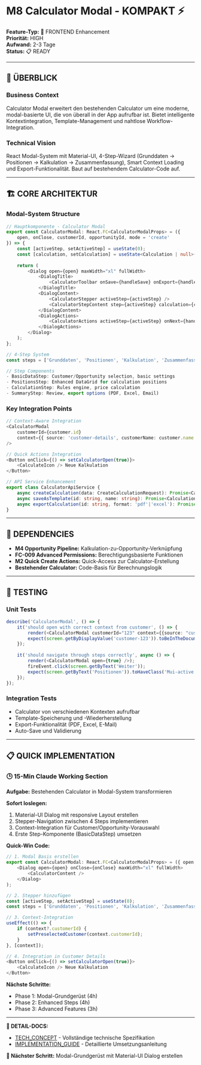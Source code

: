 # M8 Calculator Modal - KOMPAKT ⚡

**Feature-Typ:** 🎨 FRONTEND Enhancement  
**Priorität:** HIGH  
**Aufwand:** 2-3 Tage  
**Status:** 📋 READY  

---

## 🎯 ÜBERBLICK

### Business Context
Calculator Modal erweitert den bestehenden Calculator um eine moderne, modal-basierte UI, die von überall in der App aufrufbar ist. Bietet intelligente Kontextintegration, Template-Management und nahtlose Workflow-Integration.

### Technical Vision  
React Modal-System mit Material-UI, 4-Step-Wizard (Grunddaten → Positionen → Kalkulation → Zusammenfassung), Smart Context Loading und Export-Funktionalität. Baut auf bestehendem Calculator-Code auf.

---

## 🏗️ CORE ARCHITEKTUR

### Modal-System Structure
```typescript
// Hauptkomponente - Calculator Modal
export const CalculatorModal: React.FC<CalculatorModalProps> = ({
    open, onClose, customerId, opportunityId, mode = 'create'
}) => {
    const [activeStep, setActiveStep] = useState(0);
    const [calculation, setCalculation] = useState<Calculation | null>(null);
    
    return (
        <Dialog open={open} maxWidth="xl" fullWidth>
            <DialogTitle>
                <CalculatorToolbar onSave={handleSave} onExport={handleExport} />
            </DialogTitle>
            <DialogContent>
                <CalculatorStepper activeStep={activeStep} />
                <CalculatorStepContent step={activeStep} calculation={calculation} />
            </DialogContent>
            <DialogActions>
                <CalculatorActions activeStep={activeStep} onNext={handleNext} />
            </DialogActions>
        </Dialog>
    );
};

// 4-Step System
const steps = ['Grunddaten', 'Positionen', 'Kalkulation', 'Zusammenfassung'];

// Step Components
- BasicDataStep: Customer/Opportunity selection, basic settings
- PositionsStep: Enhanced DataGrid for calculation positions  
- CalculationStep: Rules engine, price calculation
- SummaryStep: Review, export options (PDF, Excel, Email)
```

### Key Integration Points
```typescript
// Context-Aware Integration
<CalculatorModal 
    customerId={customer.id}
    context={{ source: 'customer-details', customerName: customer.name }}
/>

// Quick Actions Integration  
<Button onClick={() => setCalculatorOpen(true)}>
    <CalculateIcon /> Neue Kalkulation
</Button>

// API Service Enhancement
export class CalculatorApiService {
    async createCalculation(data: CreateCalculationRequest): Promise<Calculation>
    async saveAsTemplate(id: string, name: string): Promise<CalculationTemplate>
    async exportCalculation(id: string, format: 'pdf'|'excel'): Promise<Blob>
}
```

---

## 🔗 DEPENDENCIES

- **M4 Opportunity Pipeline:** Kalkulation-zu-Opportunity-Verknüpfung
- **FC-009 Advanced Permissions:** Berechtigungsbasierte Funktionen  
- **M2 Quick Create Actions:** Quick-Access zur Calculator-Erstellung
- **Bestehender Calculator:** Code-Basis für Berechnungslogik

---

## 🧪 TESTING

### Unit Tests
```typescript
describe('CalculatorModal', () => {
    it('should open with correct context from customer', () => {
        render(<CalculatorModal customerId="123" context={{source: "customer"}} />);
        expect(screen.getByDisplayValue('customer-123')).toBeInTheDocument();
    });
    
    it('should navigate through steps correctly', async () => {
        render(<CalculatorModal open={true} />);
        fireEvent.click(screen.getByText('Weiter'));
        expect(screen.getByText('Positionen')).toHaveClass('Mui-active');
    });
});
```

### Integration Tests
- Calculator von verschiedenen Kontexten aufrufbar
- Template-Speicherung und -Wiederherstellung
- Export-Funktionalität (PDF, Excel, E-Mail)
- Auto-Save und Validierung

---

## 📋 QUICK IMPLEMENTATION

### 🕒 15-Min Claude Working Section

**Aufgabe:** Bestehenden Calculator in Modal-System transformieren

**Sofort loslegen:**
1. Material-UI Dialog mit responsive Layout erstellen
2. Stepper-Navigation zwischen 4 Steps implementieren  
3. Context-Integration für Customer/Opportunity-Vorauswahl
4. Erste Step-Komponente (BasicDataStep) umsetzen

**Quick-Win Code:**
```typescript
// 1. Modal Basis erstellen
export const CalculatorModal: React.FC<CalculatorModalProps> = ({ open, onClose }) => (
    <Dialog open={open} onClose={onClose} maxWidth="xl" fullWidth>
        <CalculatorContent />
    </Dialog>
);

// 2. Stepper hinzufügen
const [activeStep, setActiveStep] = useState(0);
const steps = ['Grunddaten', 'Positionen', 'Kalkulation', 'Zusammenfassung'];

// 3. Context-Integration
useEffect(() => {
    if (context?.customerId) {
        setPreselectedCustomer(context.customerId);
    }
}, [context]);

// 4. Integration in Customer Details
<Button onClick={() => setCalculatorOpen(true)}>
    <CalculateIcon /> Neue Kalkulation
</Button>
```

**Nächste Schritte:**
- Phase 1: Modal-Grundgerüst (4h)  
- Phase 2: Enhanced Steps (4h)
- Phase 3: Advanced Features (3h)

---

**🔗 DETAIL-DOCS:** 
- [TECH_CONCEPT](/docs/features/ACTIVE/03_calculator_modal/M8_TECH_CONCEPT.md) - Vollständige technische Spezifikation
- [IMPLEMENTATION_GUIDE](/docs/features/ACTIVE/03_calculator_modal/M8_IMPLEMENTATION_GUIDE.md) - Detaillierte Umsetzungsanleitung

**🎯 Nächster Schritt:** Modal-Grundgerüst mit Material-UI Dialog erstellen